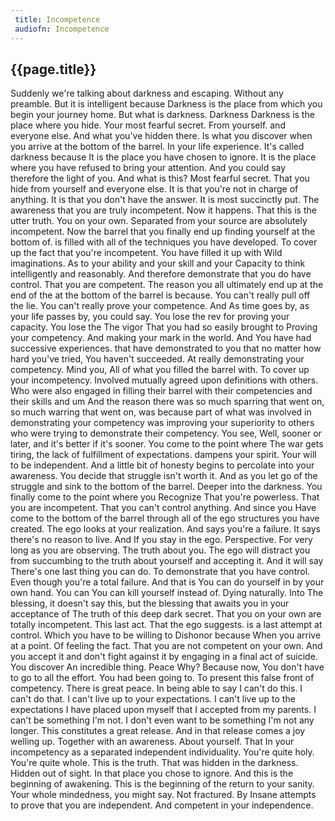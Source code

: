 ```yaml
---
 title: Incompetence
 audiofn: Incompetence
---
```


## {{page.title}}

Suddenly we're talking about darkness and escaping. Without any
preamble. But it is intelligent because Darkness is the place from which
you begin your journey home. But what is darkness. Darkness Darkness is
the place where you hide. Your most fearful secret. From yourself. and
everyone else. And what you've hidden there. Is what you discover when
you arrive at the bottom of the barrel. In your life experience. It's
called darkness because It is the place you have chosen to ignore. It is
the place where you have refused to bring your attention. And you could
say therefore the light of you. And what is this? Most fearful secret.
That you hide from yourself and everyone else. It is that you're not in
charge of anything. It is that you don't have the answer. It is most
succinctly put. The awareness that you are truly incompetent. Now it
happens. That this is the utter truth. You on your own. Separated from
your source are absolutely incompetent. Now the barrel that you finally
end up finding yourself at the bottom of. is filled with all of the
techniques you have developed. To cover up the fact that you're
incompetent. You have filled it up with Wild imaginations. As to your
ability and your skill and your Capacity to think intelligently and
reasonably. And therefore demonstrate that you do have control. That you
are competent. The reason you all ultimately end up at the end of the at
the bottom of the barrel is because. You can't really pull off the lie.
You can't really prove your competence. And As time goes by, as your
life passes by, you could say. You lose the rev for proving your
capacity. You lose the The vigor That you had so easily brought to
Proving your competency. And making your mark in the world. And You have
had successive experiences. that have demonstrated to you that no matter
how hard you've tried, You haven't succeeded. At really demonstrating
your competency. Mind you, All of what you filled the barrel with. To
cover up your incompetency. Involved mutually agreed upon definitions
with others. Who were also engaged in filling their barrel with their
competencies and their skills and um And the reason there was so much
sparring that went on, so much warring that went on, was because part of
what was involved in demonstrating your competency was improving your
superiority to others who were trying to demonstrate their competency.
You see, Well, sooner or later, and it's better if it's sooner. You come
to the point where The war gets tiring, the lack of fulfillment of
expectations. dampens your spirit. Your will to be independent. And a
little bit of honesty begins to percolate into your awareness. You
decide that struggle isn't worth it. And as you let go of the struggle
and sink to the bottom of the barrel. Deeper into the darkness. You
finally come to the point where you Recognize That you're powerless.
That you are incompetent. That you can't control anything. And since you
Have come to the bottom of the barrel through all of the ego structures
you have created. The ego looks at your realization. And says you're a
failure. It says there's no reason to live. And If you stay in the ego.
Perspective. For very long as you are observing. The truth about you.
The ego will distract you from succumbing to the truth about yourself
and accepting it. And it will say There's one last thing you can do. To
demonstrate that you have control. Even though you're a total failure.
And that is You can do yourself in by your own hand. You can You can
kill yourself instead of. Dying naturally. Into The blessing, it doesn't
say this, but the blessing that awaits you in your acceptance of The
truth of this deep dark secret. That you on your own are totally
incompetent. This last act. That the ego suggests. is a last attempt at
control. Which you have to be willing to Dishonor because When you
arrive at a point. Of feeling the fact. That you are not competent on
your own. And you accept it and don't fight against it by engaging in a
final act of suicide. You discover An incredible thing. Peace Why?
Because now, You don't have to go to all the effort. You had been going
to. To present this false front of competency. There is great peace. In
being able to say I can't do this. I can't do that. I can't live up to
your expectations. I can't live up to the expectations I have placed
upon myself that I accepted from my parents. I can't be something I'm
not. I don't even want to be something I'm not any longer. This
constitutes a great release. And in that release comes a joy welling up.
Together with an awareness. About yourself. That In your incompetency as
a separated independent individuality. You're quite holy. You're quite
whole. This is the truth. That was hidden in the darkness. Hidden out of
sight. In that place you chose to ignore. And this is the beginning of
awakening. This is the beginning of the return to your sanity. Your
whole mindedness, you might say. Not fractured. By Insane attempts to
prove that you are independent. And competent in your independence.

